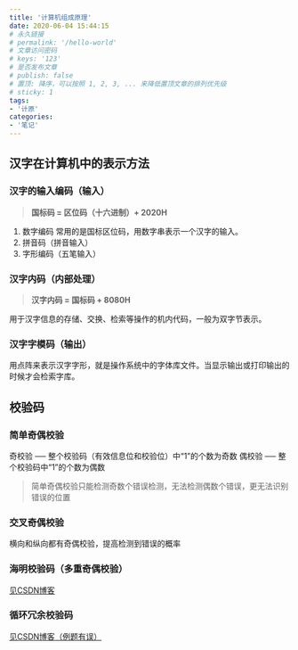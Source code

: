 ```yaml
---
title: '计算机组成原理'
date: 2020-06-04 15:44:15
# 永久链接
# permalink: '/hello-world'
# 文章访问密码
# keys: '123'
# 是否发布文章
# publish: false
# 置顶: 降序，可以按照 1, 2, 3, ... 来降低置顶文章的排列优先级
# sticky: 1
tags:
- '计原'
categories:
- '笔记'
---
```


## 汉字在计算机中的表示方法
### 汉字的输入编码（输入）
> **国标码 = 区位码（十六进制）+ 2020H**
1. 数字编码
常用的是国标区位码，用数字串表示一个汉字的输入。
2. 拼音码（拼音输入）
3. 字形编码（五笔输入）
### 汉字内码（内部处理）
> **汉字内码 = 国标码 + 8080H**

用于汉字信息的存储、交换、检索等操作的机内代码，一般为双字节表示。
### 汉字字模码（输出）
用点阵来表示汉字字形，就是操作系统中的字体库文件。当显示输出或打印输出的时候才会检索字库。

## 校验码
### 简单奇偶校验
奇校验 ── 整个校验码（有效信息位和校验位）中“1”的个数为奇数
偶校验 ── 整个校验码中“1”的个数为偶数
> 简单奇偶校验只能检测奇数个错误检测，无法检测偶数个错误，更无法识别错误的位置
### 交叉奇偶校验
横向和纵向都有奇偶校验，提高检测到错误的概率
### 海明校验码（多重奇偶校验）
[见CSDN博客](https://blog.csdn.net/weixin_42426249/article/details/89428080)
### 循环冗余校验码
[见CSDN博客（例题有误）](https://blog.csdn.net/T146lLa128XX0x/article/details/88968511)
